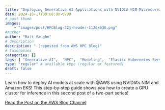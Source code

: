 ```yaml
---
title: "Deploying Generative AI Applications with NVIDIA NIM Microservices on Amazon Elastic Kubernetes Service (Amazon EKS) – Part 2"
date: 2024-10-17T00:00:00-0700
# post thumb
images:
    - "images/post/HPCBlog-321-header-1120x630.png"
#author
author: "Matt Vaughn"
# description
description: " (reposted from AWS HPC Blog)"
# Taxonomies
categories: []
tags: [ "Generative AI",  "HPC",  "Modeling",  "Elastic Kubernetes Service",  "hpcblog", ]
type: "regular" # available type (regular or featured)
draft: false
---
```


Learn how to deploy AI models at scale with @AWS using NVIDIA’s NIM and Amazon EKS! This step-by-step guide shows you how to create a GPU cluster for inference in this second post of a two-part series!

<a href="https://aws.amazon.com/blogs/hpc/deploying-generative-ai-applications-with-nvidia-nim-microservices-on-amazon-elastic-kubernetes-service-amazon-eks-part-2/" class="btn btn-primary btn-lg active" role="button" aria-pressed="true" style="margin-top: 8px;">Read the Post on the AWS Blog Channel</a>